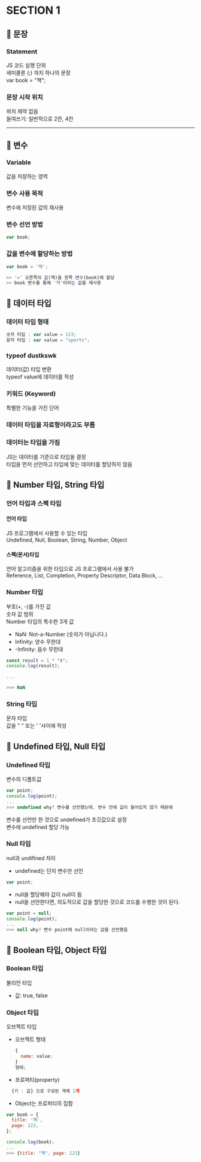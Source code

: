 # SECTION 1

## 🌟 문장

### Statement

JS 코드 실행 단위</br>
세미콜론 (;) 까지 하나의 문장</br>
var book = "책";</br>

### 문장 시작 위치

위치 제약 없음 </br>
들여쓰기: 일반적으로 2칸, 4칸 </br>

<hr/>

## 🌟 변수

### Variable

값을 저장하는 영역

### 변수 사용 목적

변수에 저장된 값의 재사용

### 변수 선언 방법

```js
var book;
```

### 값을 변수에 할당하는 방법

```js
var book = '책';

>> '=' 오른쪽의 값(책)을 왼쪽 변수(book)에 할당
>> book 변수를 통해 '책'이라는 값을 재사용
```

## 🌟 데이터 타입

### 데이터 타입 형태

```js
숫자 타입 : var value = 123;
문자 타입 : var value = "sports";
```

### typeof dustkswk

데이터(값) 타입 변환<br/>
typeof value에 데이터를 작성<br/>

### 키워드 (Keyword)

특별한 기능을 가진 단어 <br/>

### 데이터 타입을 자료형이라고도 부름

### 데이터는 타입을 가짐

JS는 데이터를 기준으로 타입을 결정 <br/>
타입을 먼저 선언하고 타입에 맞는 데이터를 할당하지 않음<br/>

</hr>

## 🌟 Number 타입, String 타입

### 언어 타입과 스펙 타입

#### 언어 타입

JS 프로그램에서 사용할 수 있는 타입<br/>
Undefined, Null, Boolean, String, Number, Object<br/>

#### 스펙(문서)타입

언어 알고리즘을 위한 타입으로 JS 프로그램에서 사용 불가<br/>
Reference, List, Completion, Property Descriptor, Data Block, ... <br/>

### Number 타입

부호(+, -)를 가진 값 <br/>
숫자 값 범위 <br/>
Number 타입의 특수한 3개 값<br/>

- NaN: Not-a-Number (숫자가 아닙니다.)
- Infinity: 양수 무한대
- -Infinity: 음수 무한대

```js
const result = 1 * "A";
console.log(result);

...

>>> NaN
```

### String 타입

문자 타입 <br/>
값을 " " 또는 ' '사이에 작성<br/>

## 🌟 Undefined 타입, Null 타입

### Undefined 타입

변수의 디폴트값<br/>

```js
var point;
console.log(point);
...
>>> undefined why? 변수를 선언했는데, 변수 안에 값이 들어있지 않기 때문에
```

변수를 선언만 한 것으로 undefined가 초깃값으로 설정 <br/>
변수에 undefined 할당 가능<br/>

### Null 타입

null과 undifined 차이

- undefined는 단지 변수만 선언

```js
var point;
```

- null을 할당해야 값이 null이 됨
- null을 선언한다면, 의도적으로 값을 할당한 것으로 코드를 수행한 것이 된다.

```js
var point = null;
console.log(point);
...
>>> null why? 변수 point에 null이라는 값을 선언했음
```

## 🌟 Boolean 타입, Object 타입

### Boolean 타입

불리언 타입<br/>

- 값: true, false

### Object 타입

오브젝트 타입 <br/>

- 오브젝트 형태
  ```js
  {
    name: value;
  }
  형태;
  ```
- 프로퍼티(property)

```js
  {키 : 값} 으로 구성된 객체 1개
```

- Object는 프로퍼티의 집합

```js
var book = {
  title: '책',
  page: 223,
};

console.log(book);
...
>>> {title: "책", page: 223}
```
